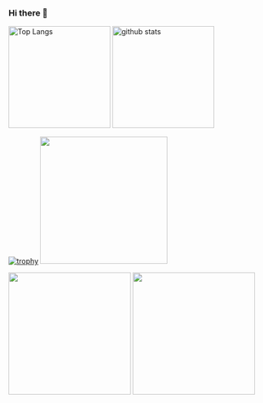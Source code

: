 ### Hi there 👋

<!--
**Koyo526/Koyo526** is a ✨ _special_ ✨ repository because its `README.md` (this file) appears on your GitHub profile.

Here are some ideas to get you started:

- 🔭 I’m currently working on ...
- 🌱 I’m currently learning ...
- 👯 I’m looking to collaborate on ...
- 🤔 I’m looking for help with ...
- 💬 Ask me about ...
- 📫 How to reach me: ...
- 😄 Pronouns: ...
- ⚡ Fun fact: ...
-->
<p align="left"> 
  <img alt="Top Langs" height="200px"  src="https://github-readme-stats.vercel.app/api/top-langs/?username=Koyo526&layout=compact&count_private=true&show_icons=true&theme=onedark" />
  <img alt="github stats" height="200px" src="https://github-readme-stats.vercel.app/api?username=Koyo526&count_private=true&show_icons=true&show_icons=true&theme=onedark" />
</p>

[![trophy](https://github-profile-trophy.vercel.app/?username=Koyo526&theme=onedark&column=8
)](https://github.com/ryo-ma/github-profile-trophy)
<img height = "250px" src = "http://github-profile-summary-cards.vercel.app/api/cards/profile-details?username=Koyo526&theme=date_night">
<p align = "left">
  <img height = "240px" src = "http://github-profile-summary-cards.vercel.app/api/cards/stats?username=Koyo526&theme=date_night">
  <img height = "240px" src = "http://github-profile-summary-cards.vercel.app/api/cards/productive-time?username=Koyo526&theme=date_night&utcOffset=8">
</p>


